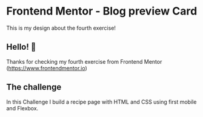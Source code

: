 # Frontend Mentor - Blog preview Card
 This is my design about the fourth exercise!

## Hello! 👋

Thanks for checking my fourth exercise from Frontend Mentor (https://www.frontendmentor.io)

## The challenge

In this Challenge I build a recipe page with HTML and CSS using first mobile and Flexbox.

